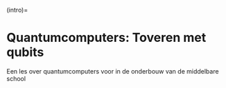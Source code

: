 (intro)=
# Quantumcomputers: Toveren met qubits

Een les over quantumcomputers voor in de onderbouw van de middelbare school

